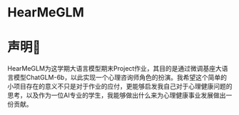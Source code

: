 # HearMeGLM

# 声明🙂
HearMeGLM为这学期大语言模型期末Project作业，其目的是通过微调基座大语言模型ChatGLM-6b，以此实现一个心理咨询师角色的扮演。我希望这个简单的小项目存在的意义不只是对于作业的应付，更能够启发我自己对于心理健康问题的思考，以及作为一位AI专业的学生，我能够做出什么来为心理健康事业发展做出一份贡献。
